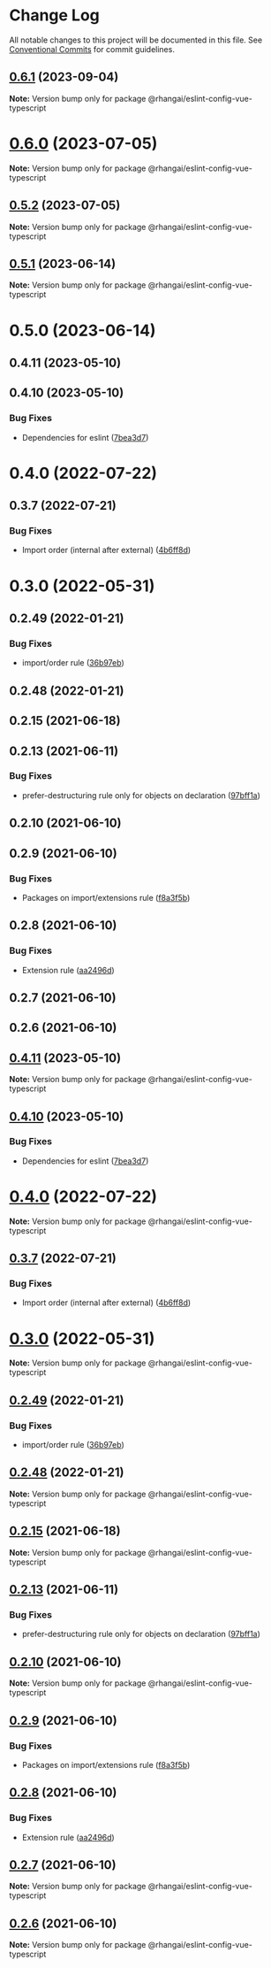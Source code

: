 # Change Log

All notable changes to this project will be documented in this file.
See [Conventional Commits](https://conventionalcommits.org) for commit guidelines.

## [0.6.1](https://github.com/rhangai/node-web-packages/compare/@rhangai/eslint-config-vue-typescript@0.6.0...@rhangai/eslint-config-vue-typescript@0.6.1) (2023-09-04)

**Note:** Version bump only for package @rhangai/eslint-config-vue-typescript





# [0.6.0](https://github.com/rhangai/node-web-packages/compare/@rhangai/eslint-config-vue-typescript@0.5.2...@rhangai/eslint-config-vue-typescript@0.6.0) (2023-07-05)

**Note:** Version bump only for package @rhangai/eslint-config-vue-typescript

## [0.5.2](https://github.com/rhangai/node-web-packages/compare/@rhangai/eslint-config-vue-typescript@0.5.1...@rhangai/eslint-config-vue-typescript@0.5.2) (2023-07-05)

**Note:** Version bump only for package @rhangai/eslint-config-vue-typescript

## [0.5.1](https://github.com/rhangai/node-web-packages/compare/@rhangai/eslint-config-vue-typescript@0.5.0...@rhangai/eslint-config-vue-typescript@0.5.1) (2023-06-14)

**Note:** Version bump only for package @rhangai/eslint-config-vue-typescript

# 0.5.0 (2023-06-14)

## 0.4.11 (2023-05-10)

## 0.4.10 (2023-05-10)

### Bug Fixes

-   Dependencies for eslint ([7bea3d7](https://github.com/rhangai/node-web-packages/commit/7bea3d72fffaf9a8f7bad06b687434ab72f2ed72))

# 0.4.0 (2022-07-22)

## 0.3.7 (2022-07-21)

### Bug Fixes

-   Import order (internal after external) ([4b6ff8d](https://github.com/rhangai/node-web-packages/commit/4b6ff8db1d4c15d7c46b2ac2b9df33c75c889a6b))

# 0.3.0 (2022-05-31)

## 0.2.49 (2022-01-21)

### Bug Fixes

-   import/order rule ([36b97eb](https://github.com/rhangai/node-web-packages/commit/36b97eb3799a537732843aa2ad86448a3bbec9c9))

## 0.2.48 (2022-01-21)

## 0.2.15 (2021-06-18)

## 0.2.13 (2021-06-11)

### Bug Fixes

-   prefer-destructuring rule only for objects on declaration ([97bff1a](https://github.com/rhangai/node-web-packages/commit/97bff1ae3b812888356f0405a9da90f25f2bffcd))

## 0.2.10 (2021-06-10)

## 0.2.9 (2021-06-10)

### Bug Fixes

-   Packages on import/extensions rule ([f8a3f5b](https://github.com/rhangai/node-web-packages/commit/f8a3f5ba0b33495629d300a4ca2b977dc0e9e178))

## 0.2.8 (2021-06-10)

### Bug Fixes

-   Extension rule ([aa2496d](https://github.com/rhangai/node-web-packages/commit/aa2496dc6dd7393639241774007858a9395e6e37))

## 0.2.7 (2021-06-10)

## 0.2.6 (2021-06-10)

## [0.4.11](https://github.com/rhangai/node-web-packages/compare/v0.4.10...v0.4.11) (2023-05-10)

**Note:** Version bump only for package @rhangai/eslint-config-vue-typescript

## [0.4.10](https://github.com/rhangai/node-web-packages/compare/v0.4.9...v0.4.10) (2023-05-10)

### Bug Fixes

-   Dependencies for eslint ([7bea3d7](https://github.com/rhangai/node-web-packages/commit/7bea3d72fffaf9a8f7bad06b687434ab72f2ed72))

# [0.4.0](https://github.com/rhangai/node-web-packages/compare/v0.3.7...v0.4.0) (2022-07-22)

**Note:** Version bump only for package @rhangai/eslint-config-vue-typescript

## [0.3.7](https://github.com/rhangai/node-web-packages/compare/v0.3.6...v0.3.7) (2022-07-21)

### Bug Fixes

-   Import order (internal after external) ([4b6ff8d](https://github.com/rhangai/node-web-packages/commit/4b6ff8db1d4c15d7c46b2ac2b9df33c75c889a6b))

# [0.3.0](https://github.com/rhangai/node-web-packages/compare/v0.2.51...v0.3.0) (2022-05-31)

**Note:** Version bump only for package @rhangai/eslint-config-vue-typescript

## [0.2.49](https://github.com/rhangai/node-web-packages/compare/v0.2.48...v0.2.49) (2022-01-21)

### Bug Fixes

-   import/order rule ([36b97eb](https://github.com/rhangai/node-web-packages/commit/36b97eb3799a537732843aa2ad86448a3bbec9c9))

## [0.2.48](https://github.com/rhangai/node-web-packages/compare/v0.2.47...v0.2.48) (2022-01-21)

**Note:** Version bump only for package @rhangai/eslint-config-vue-typescript

## [0.2.15](https://github.com/rhangai/node-web-packages/compare/v0.2.14...v0.2.15) (2021-06-18)

**Note:** Version bump only for package @rhangai/eslint-config-vue-typescript

## [0.2.13](https://github.com/rhangai/node-web-packages/compare/v0.2.12...v0.2.13) (2021-06-11)

### Bug Fixes

-   prefer-destructuring rule only for objects on declaration ([97bff1a](https://github.com/rhangai/node-web-packages/commit/97bff1ae3b812888356f0405a9da90f25f2bffcd))

## [0.2.10](https://github.com/rhangai/node-web-packages/compare/v0.2.9...v0.2.10) (2021-06-10)

**Note:** Version bump only for package @rhangai/eslint-config-vue-typescript

## [0.2.9](https://github.com/rhangai/node-web-packages/compare/v0.2.8...v0.2.9) (2021-06-10)

### Bug Fixes

-   Packages on import/extensions rule ([f8a3f5b](https://github.com/rhangai/node-web-packages/commit/f8a3f5ba0b33495629d300a4ca2b977dc0e9e178))

## [0.2.8](https://github.com/rhangai/node-web-packages/compare/v0.2.7...v0.2.8) (2021-06-10)

### Bug Fixes

-   Extension rule ([aa2496d](https://github.com/rhangai/node-web-packages/commit/aa2496dc6dd7393639241774007858a9395e6e37))

## [0.2.7](https://github.com/rhangai/node-web-packages/compare/v0.2.6...v0.2.7) (2021-06-10)

**Note:** Version bump only for package @rhangai/eslint-config-vue-typescript

## [0.2.6](https://github.com/rhangai/node-web-packages/compare/v0.2.5...v0.2.6) (2021-06-10)

**Note:** Version bump only for package @rhangai/eslint-config-vue-typescript
